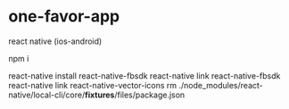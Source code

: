 # one-favor-app
react native (ios-android)

npm i

react-native install react-native-fbsdk
react-native link react-native-fbsdk
react-native link react-native-vector-icons
rm ./node_modules/react-native/local-cli/core/__fixtures__/files/package.json
